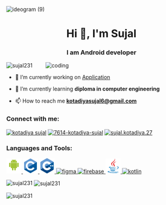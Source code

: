 ![ideogram (9)](https://github.com/sujal231/sujal231/assets/115794420/b68df336-0f32-4e57-ac99-9d1814b9f215)
<h1 align="center">Hi 👋, I'm Sujal</h1>
<h3 align="center">I am Android developer</h3>

<img align="right" alt ="coding" width="400" src="https://cdn.dribbble.com/users/1708816/screenshots/15637256/media/f9826f0af8a49462f048262a8502035b.gif">
<p align="left"> <img src="https://komarev.com/ghpvc/?username=sujal231&label=Profile%20views&color=0e75b6&style=flat" alt="sujal231" /> </p>

- 🔭 I’m currently working on [Application](https://github.com/sujal231)

- 🌱 I’m currently learning **diploma in computer engineering**

- 📫 How to reach me **kotadiyasujal6@gmail.com**

<h3 align="left">Connect with me:</h3>
<p align="left">
<a href="https://linkedin.com/in/kotadiya sujal" target="blank"><img align="center" src="https://raw.githubusercontent.com/rahuldkjain/github-profile-readme-generator/master/src/images/icons/Social/linked-in-alt.svg" alt="kotadiya sujal" height="30" width="40" /></a>
<a href="https://stackoverflow.com/users/7614-kotadiya-sujal" target="blank"><img align="center" src="https://raw.githubusercontent.com/rahuldkjain/github-profile-readme-generator/master/src/images/icons/Social/stack-overflow.svg" alt="7614-kotadiya-sujal" height="30" width="40" /></a>
<a href="https://instagram.com/sujal.kotadiya.27" target="blank"><img align="center" src="https://raw.githubusercontent.com/rahuldkjain/github-profile-readme-generator/master/src/images/icons/Social/instagram.svg" alt="sujal.kotadiya.27" height="30" width="40" /></a>
</p>

<h3 align="left">Languages and Tools:</h3>
<p align="left"> <a href="https://developer.android.com" target="_blank" rel="noreferrer"> <img src="https://raw.githubusercontent.com/devicons/devicon/master/icons/android/android-original-wordmark.svg" alt="android" width="40" height="40"/> </a> <a href="https://www.cprogramming.com/" target="_blank" rel="noreferrer"> <img src="https://raw.githubusercontent.com/devicons/devicon/master/icons/c/c-original.svg" alt="c" width="40" height="40"/> </a> <a href="https://www.w3schools.com/cpp/" target="_blank" rel="noreferrer"> <img src="https://raw.githubusercontent.com/devicons/devicon/master/icons/cplusplus/cplusplus-original.svg" alt="cplusplus" width="40" height="40"/> </a> <a href="https://www.figma.com/" target="_blank" rel="noreferrer"> <img src="https://www.vectorlogo.zone/logos/figma/figma-icon.svg" alt="figma" width="40" height="40"/> </a> <a href="https://firebase.google.com/" target="_blank" rel="noreferrer"> <img src="https://www.vectorlogo.zone/logos/firebase/firebase-icon.svg" alt="firebase" width="40" height="40"/> </a> <a href="https://www.java.com" target="_blank" rel="noreferrer"> <img src="https://raw.githubusercontent.com/devicons/devicon/master/icons/java/java-original.svg" alt="java" width="40" height="40"/> </a> <a href="https://kotlinlang.org" target="_blank" rel="noreferrer"> <img src="https://www.vectorlogo.zone/logos/kotlinlang/kotlinlang-icon.svg" alt="kotlin" width="40" height="40"/> </a> </p>

<p><img align="left" src="https://github-readme-stats.vercel.app/api/top-langs?username=sujal231&show_icons=true&locale=en&layout=compact" alt="sujal231" /></p>

<p>&nbsp;<img align="center" src="https://github-readme-stats.vercel.app/api?username=sujal231&show_icons=true&locale=en" alt="sujal231" /></p>

<p><img align="center" src="https://github-readme-streak-stats.herokuapp.com/?user=sujal231&" alt="sujal231" /></p>
